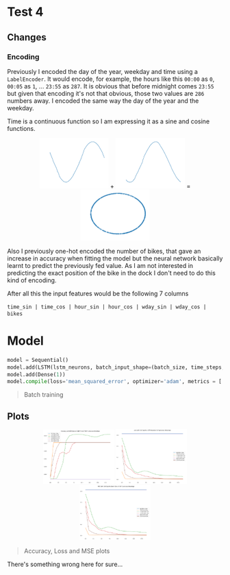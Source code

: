 # Test 4

## Changes

### Encoding

Previously I encoded the day of the year, weekday and time using a `LabelEncoder`. It would encode, for example, the hours like this `00:00` as `0`, `00:05` as `1`, ... `23:55` as `287`.  It is obvious that before midnight comes `23:55` but given that encoding it's not that obvious, those two values are `286` numbers away. I encoded the same way the day of the year and the weekday.

Time is a continuous function so I am expressing it as a sine and cosine functions.

<div align = "center">
 <img src="plots/cyclic_encoding_sin.png" width="32%"  /> +
 <img src="plots/cyclic_encoding_cos.png" width="32%"  /> =
 <img src="plots/cyclic_encoding.png" width="32%"  />
</div>

Also I previously one-hot encoded the number of bikes, that gave an increase in accuracy when fitting the model but the neural network basically learnt to predict the previously fed value. As I am not interested in predicting the exact position of the bike in the dock I don't need to do this kind of encoding.

After all this the input features would be the following 7 columns

```
time_sin | time_cos | hour_sin | hour_cos | wday_sin | wday_cos | bikes
```

# Model

```python
model = Sequential()
model.add(LSTM(lstm_neurons, batch_input_shape=(batch_size, time_steps, 7), stateful=False))
model.add(Dense(1))
model.compile(loss='mean_squared_error', optimizer='adam', metrics = ['mse'])
```

> Batch training

## Plots

<div align = "center">
 <img src="plots/accuracy.png" width="33%"  />
 <img src="plots/loss.png" width="33%"  />
 <img src="plots/mse.png" width="33%"  />
</div>

> Accuracy, Loss and MSE plots

There's something wrong here for sure...
